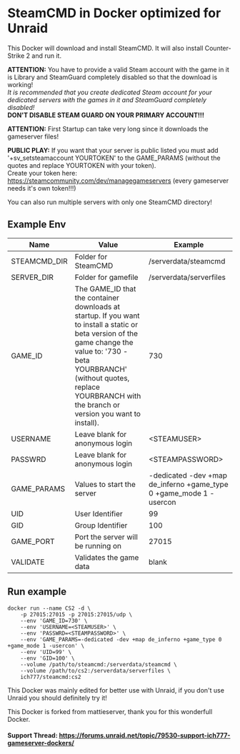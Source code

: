 # SteamCMD in Docker optimized for Unraid
This Docker will download and install SteamCMD. It will also install Counter-Strike 2 and run it.

**ATTENTION:** You have to provide a valid Steam account with the game in it is Library and SteamGuard completely disabled so that the download is working!  
_It is recommended that you create dedicated Steam account for your dedicated servers with the games in it and SteamGuard completely disabled!_  
**DON'T DISABLE STEAM GUARD ON YOUR PRIMARY ACCOUNT!!!**

**ATTENTION:** First Startup can take very long since it downloads the gameserver files!

**PUBLIC PLAY:** If you want that your server is public listed you must add '+sv_setsteamaccount YOURTOKEN' to the GAME_PARAMS (without the quotes and replace YOURTOKEN with your token).  
Create your token here: https://steamcommunity.com/dev/managegameservers (every gameserver needs it's own token!!!)  

You can also run multiple servers with only one SteamCMD directory!

## Example Env
| Name | Value | Example |
| --- | --- | --- |
| STEAMCMD_DIR | Folder for SteamCMD | /serverdata/steamcmd |
| SERVER_DIR | Folder for gamefile | /serverdata/serverfiles |
| GAME_ID | The GAME_ID that the container downloads at startup. If you want to install a static or beta version of the game change the value to: '730 -beta YOURBRANCH' (without quotes, replace YOURBRANCH with the branch or version you want to install). | 730 |
| USERNAME | Leave blank for anonymous login | \<STEAMUSER> |
| PASSWRD | Leave blank for anonymous login | \<STEAMPASSWORD> |
| GAME_PARAMS | Values to start the server | -dedicated -dev +map de_inferno +game_type 0 +game_mode 1 -usercon |
| UID | User Identifier | 99 |
| GID | Group Identifier | 100 |
| GAME_PORT | Port the server will be running on | 27015 |
| VALIDATE | Validates the game data | blank |

## Run example
```
docker run --name CS2 -d \
	-p 27015:27015 -p 27015:27015/udp \
	--env 'GAME_ID=730' \
	--env 'USERNAME=<STEAMUSER>' \
	--env 'PASSWRD=<STEAMPASSWORD>' \
	--env 'GAME_PARAMS=-dedicated -dev +map de_inferno +game_type 0 +game_mode 1 -usercon' \
	--env 'UID=99' \
	--env 'GID=100' \
	--volume /path/to/steamcmd:/serverdata/steamcmd \
	--volume /path/to/cs2:/serverdata/serverfiles \
	ich777/steamcmd:cs2
```

This Docker was mainly edited for better use with Unraid, if you don't use Unraid you should definitely try it!

This Docker is forked from mattieserver, thank you for this wonderfull Docker.

#### Support Thread: https://forums.unraid.net/topic/79530-support-ich777-gameserver-dockers/